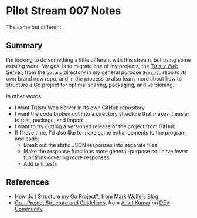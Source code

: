 # Pilot Stream 007 Notes

The same but different.

## Summary

I'm looking to do something a little different with this stream, but using some existing work. My goal is to migrate one of my projects, the [Trusty Web Server](https://github.com/conflabermits/Scripts/tree/main/golang/trusty_web_server), from the `golang` directory in my general purpose `Scripts` repo to its own brand new repo, and in the process to also learn more about how to structure a Go project for optimal sharing, packaging, and versioning.

In other words:

* I want Trusty Web Server in its own GitHub repository
* I want the code broken out into a directory structure that makes it easier to test, package, and import
* I want to try cutting a versioned release of the project from GitHub
* If I have time, I'd also like to make some enhancements to the program and code:
  * Break out the static JSON responses into separate files
  * Make the response functions more general-purpose so I have fewer functions covering more responses
  * Add unit tests

## References

* [How do I Structure my Go Project?](https://www.wolfe.id.au/2020/03/10/how-do-i-structure-my-go-project/), from [Mark Wolfe's Blog](https://www.wolfe.id.au/)
* [Go - Project Structure and Guidelines](https://dev.to/jinxankit/go-project-structure-and-guidelines-4ccm), from [Ankit Kumar](https://dev.to/jinxankit) on [DEV Community](https://dev.to/)
